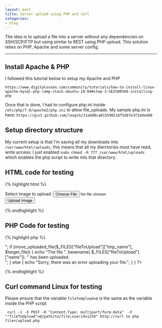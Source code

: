 ```yaml
---
layout: post
title: Server upload using PHP and cUrl
categories:
- blog
---
```


The idea is to upload a file into a server without any dependencies on SSH/SCP/FTP but using similar to REST using PHP upload. This solution relies on PHP, Apache and some server config.

---

## Install Apache & PHP

I followed this tutorial below to setup my Apache and PHP
```
https://www.digitalocean.com/community/tutorials/how-to-install-linux-apache-mysql-php-lamp-stack-ubuntu-18-04#step-3-%E2%80%94-installing-php
```
Once that is done, I had to configure php.ini inside ` /etc/php/7.0/apache2/php.ini` to allow file_uploads. My sample php.ini is here:
`https://gist.github.com/leopck/11a680ca615590116f5d67e3f3ddedd0`

## Setup directory structure

My current setup is that I'm saving all my downloads into `/var/www/html/uploads`, this means that all my dierctories must have read, write access. I just enabled `sudo chmod -R 777 /var/www/html/uploads` which enables the php script to write into that directory.

## HTML code for testing

{% highlight html %}
<!DOCTYPE html>
<html>
<body>

<form action="upload.php" method="post" enctype="multipart/form-data">
    Select image to upload:
    <input type="file" name="fileToUpload" id="fileToUpload">
    <input type="submit" value="Upload Image" name="submit">
</form>

</body>
</html>

{% endhighlight %}

## PHP Code for testing
{% highlight php %}
<?php
$target_dir = "/path/to/upload/file"; //MUST MAKE SURE chmod 777 for this directory
$target_file = $target_dir . basename($_FILES["fileToUpload"]["name"]); //fileToUpload variable is important! This variable is used in Curl later
$uploadOk = 1;
$fileType = strtolower(pathinfo($target_file,PATHINFO_EXTENSION));

// Check if file already exists
if (file_exists($target_file)) {
    echo "You file already exists. Either rename if this is your first time submitting or please wait for your file to be processed.";
    $uploadOk = 0;
}

// Check if $uploadOk is set to 0 by an error
if ($uploadOk == 0) {
    echo "Sorry, your file was not uploaded.";
// if everything is ok, try to upload file
} else {
    echo "filename:[". $_FILES["fileToUpload"]["name"]."]<br>";
    if (move_uploaded_file($_FILES["fileToUpload"]["tmp_name"], $target_file)) {
        echo "The file ". basename( $_FILES["fileToUpload"]["name"]). " has been uploaded.<br>";
    } else {
        echo "Sorry, there was an error uploading your file.";
    }
}
?>
{% endhighlight %}

## Curl command Linux for testing

Please ensure that the variable `fileToUpload=@` is the same as the variable inside the PHP script

```
 curl -i -X POST -H "Content-Type: multipart/form-data"  -F ""fileToUpload"=@/path/to/file;userid=1234" http://<url to php file>/upload.php
```


